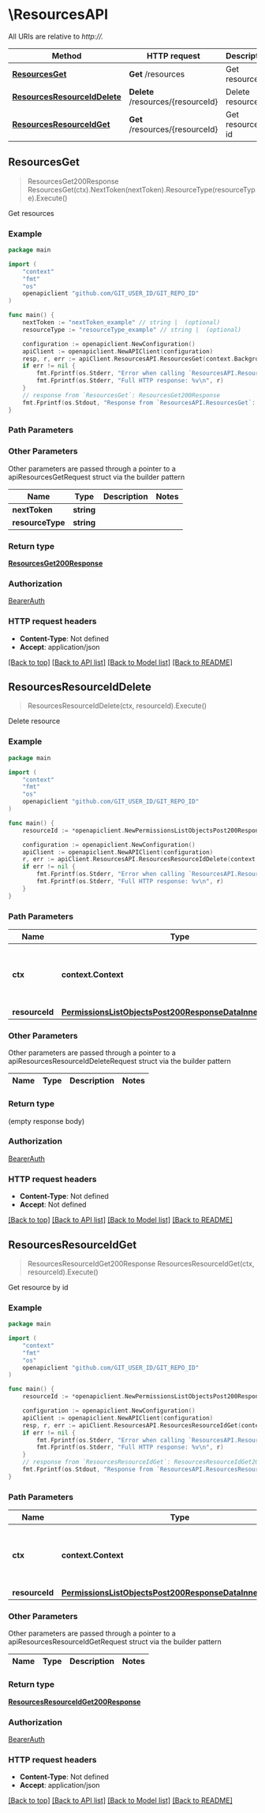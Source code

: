 # \ResourcesAPI

All URIs are relative to *http://.*

Method | HTTP request | Description
------------- | ------------- | -------------
[**ResourcesGet**](ResourcesAPI.md#ResourcesGet) | **Get** /resources | Get resources
[**ResourcesResourceIdDelete**](ResourcesAPI.md#ResourcesResourceIdDelete) | **Delete** /resources/{resourceId} | Delete resource
[**ResourcesResourceIdGet**](ResourcesAPI.md#ResourcesResourceIdGet) | **Get** /resources/{resourceId} | Get resource by id



## ResourcesGet

> ResourcesGet200Response ResourcesGet(ctx).NextToken(nextToken).ResourceType(resourceType).Execute()

Get resources



### Example

```go
package main

import (
	"context"
	"fmt"
	"os"
	openapiclient "github.com/GIT_USER_ID/GIT_REPO_ID"
)

func main() {
	nextToken := "nextToken_example" // string |  (optional)
	resourceType := "resourceType_example" // string |  (optional)

	configuration := openapiclient.NewConfiguration()
	apiClient := openapiclient.NewAPIClient(configuration)
	resp, r, err := apiClient.ResourcesAPI.ResourcesGet(context.Background()).NextToken(nextToken).ResourceType(resourceType).Execute()
	if err != nil {
		fmt.Fprintf(os.Stderr, "Error when calling `ResourcesAPI.ResourcesGet``: %v\n", err)
		fmt.Fprintf(os.Stderr, "Full HTTP response: %v\n", r)
	}
	// response from `ResourcesGet`: ResourcesGet200Response
	fmt.Fprintf(os.Stdout, "Response from `ResourcesAPI.ResourcesGet`: %v\n", resp)
}
```

### Path Parameters



### Other Parameters

Other parameters are passed through a pointer to a apiResourcesGetRequest struct via the builder pattern


Name | Type | Description  | Notes
------------- | ------------- | ------------- | -------------
 **nextToken** | **string** |  | 
 **resourceType** | **string** |  | 

### Return type

[**ResourcesGet200Response**](ResourcesGet200Response.md)

### Authorization

[BearerAuth](../README.md#BearerAuth)

### HTTP request headers

- **Content-Type**: Not defined
- **Accept**: application/json

[[Back to top]](#) [[Back to API list]](../README.md#documentation-for-api-endpoints)
[[Back to Model list]](../README.md#documentation-for-models)
[[Back to README]](../README.md)


## ResourcesResourceIdDelete

> ResourcesResourceIdDelete(ctx, resourceId).Execute()

Delete resource



### Example

```go
package main

import (
	"context"
	"fmt"
	"os"
	openapiclient "github.com/GIT_USER_ID/GIT_REPO_ID"
)

func main() {
	resourceId := *openapiclient.NewPermissionsListObjectsPost200ResponseDataInnerOneOf2Id() // PermissionsListObjectsPost200ResponseDataInnerOneOf2Id | 

	configuration := openapiclient.NewConfiguration()
	apiClient := openapiclient.NewAPIClient(configuration)
	r, err := apiClient.ResourcesAPI.ResourcesResourceIdDelete(context.Background(), resourceId).Execute()
	if err != nil {
		fmt.Fprintf(os.Stderr, "Error when calling `ResourcesAPI.ResourcesResourceIdDelete``: %v\n", err)
		fmt.Fprintf(os.Stderr, "Full HTTP response: %v\n", r)
	}
}
```

### Path Parameters


Name | Type | Description  | Notes
------------- | ------------- | ------------- | -------------
**ctx** | **context.Context** | context for authentication, logging, cancellation, deadlines, tracing, etc.
**resourceId** | [**PermissionsListObjectsPost200ResponseDataInnerOneOf2Id**](.md) |  | 

### Other Parameters

Other parameters are passed through a pointer to a apiResourcesResourceIdDeleteRequest struct via the builder pattern


Name | Type | Description  | Notes
------------- | ------------- | ------------- | -------------


### Return type

 (empty response body)

### Authorization

[BearerAuth](../README.md#BearerAuth)

### HTTP request headers

- **Content-Type**: Not defined
- **Accept**: Not defined

[[Back to top]](#) [[Back to API list]](../README.md#documentation-for-api-endpoints)
[[Back to Model list]](../README.md#documentation-for-models)
[[Back to README]](../README.md)


## ResourcesResourceIdGet

> ResourcesResourceIdGet200Response ResourcesResourceIdGet(ctx, resourceId).Execute()

Get resource by id



### Example

```go
package main

import (
	"context"
	"fmt"
	"os"
	openapiclient "github.com/GIT_USER_ID/GIT_REPO_ID"
)

func main() {
	resourceId := *openapiclient.NewPermissionsListObjectsPost200ResponseDataInnerOneOf2Id() // PermissionsListObjectsPost200ResponseDataInnerOneOf2Id | 

	configuration := openapiclient.NewConfiguration()
	apiClient := openapiclient.NewAPIClient(configuration)
	resp, r, err := apiClient.ResourcesAPI.ResourcesResourceIdGet(context.Background(), resourceId).Execute()
	if err != nil {
		fmt.Fprintf(os.Stderr, "Error when calling `ResourcesAPI.ResourcesResourceIdGet``: %v\n", err)
		fmt.Fprintf(os.Stderr, "Full HTTP response: %v\n", r)
	}
	// response from `ResourcesResourceIdGet`: ResourcesResourceIdGet200Response
	fmt.Fprintf(os.Stdout, "Response from `ResourcesAPI.ResourcesResourceIdGet`: %v\n", resp)
}
```

### Path Parameters


Name | Type | Description  | Notes
------------- | ------------- | ------------- | -------------
**ctx** | **context.Context** | context for authentication, logging, cancellation, deadlines, tracing, etc.
**resourceId** | [**PermissionsListObjectsPost200ResponseDataInnerOneOf2Id**](.md) |  | 

### Other Parameters

Other parameters are passed through a pointer to a apiResourcesResourceIdGetRequest struct via the builder pattern


Name | Type | Description  | Notes
------------- | ------------- | ------------- | -------------


### Return type

[**ResourcesResourceIdGet200Response**](ResourcesResourceIdGet200Response.md)

### Authorization

[BearerAuth](../README.md#BearerAuth)

### HTTP request headers

- **Content-Type**: Not defined
- **Accept**: application/json

[[Back to top]](#) [[Back to API list]](../README.md#documentation-for-api-endpoints)
[[Back to Model list]](../README.md#documentation-for-models)
[[Back to README]](../README.md)

